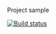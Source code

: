 Project sample

[![Build status](https://ci.appveyor.com/api/projects/status/6m62s6o7yfa694sx?svg=true)](https://ci.appveyor.com/project/horungeelena/rest)
